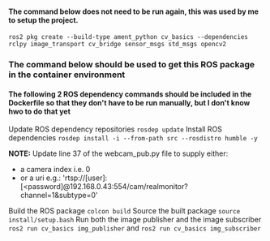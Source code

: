 #### The command below does not need to be run again, this was used by me to setup the project.
`ros2 pkg create --build-type ament_python cv_basics --dependencies rclpy image_transport cv_bridge sensor_msgs std_msgs opencv2`

### The command below should be used to get this ROS package in the container environment

#### The following 2 ROS dependency commands should be included in the Dockerfile so that they don't have to be run manually, but I don't know hwo to do that yet

Update ROS dependency repositories `rosdep update`
Install ROS dependencies `rosdep install -i --from-path src --rosdistro humble -y`

**NOTE:** Update line 37 of the webcam_pub.py file to supply either:
* a camera index i.e. 0
* or a uri e.g.: 'rtsp://[user]:[<password]@192.168.0.43:554/cam/realmonitor?channel=1&subtype=0'

Build the ROS package `colcon build`
Source the built package `source install/setup.bash`
Run both the image publisher and the image subscriber `ros2 run cv_basics img_publisher` and `ros2 run cv_basics img_subscriber`
